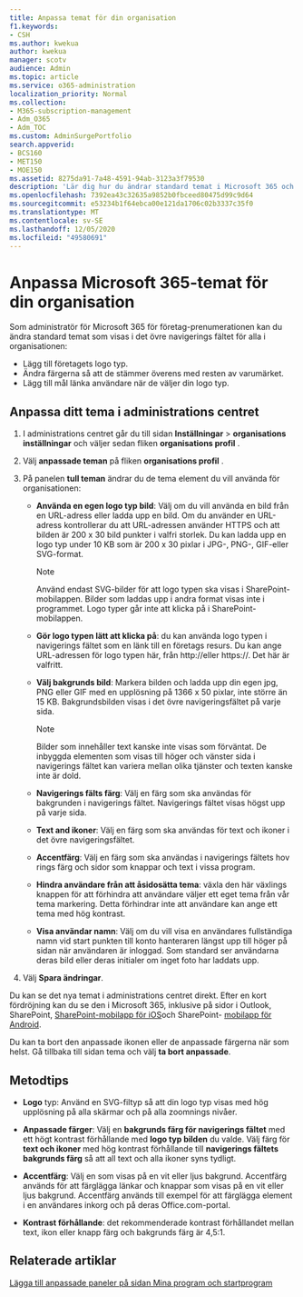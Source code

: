 ```yaml
---
title: Anpassa temat för din organisation
f1.keywords:
- CSH
ms.author: kwekua
author: kwekua
manager: scotv
audience: Admin
ms.topic: article
ms.service: o365-administration
localization_priority: Normal
ms.collection:
- M365-subscription-management
- Adm_O365
- Adm_TOC
ms.custom: AdminSurgePortfolio
search.appverid:
- BCS160
- MET150
- MOE150
ms.assetid: 8275da91-7a48-4591-94ab-3123a3f79530
description: 'Lär dig hur du ändrar standard temat i Microsoft 365 och anpassa det så att det stämmer överens med företagets logo typ eller färg. '
ms.openlocfilehash: 7392ea43c32635a9852b0fbceed80475d99c9d64
ms.sourcegitcommit: e53234b1f64ebca00e121da1706c02b3337c35f0
ms.translationtype: MT
ms.contentlocale: sv-SE
ms.lasthandoff: 12/05/2020
ms.locfileid: "49580691"
---
```

# <a name="customize-the-microsoft-365-theme-for-your-organization"></a>Anpassa Microsoft 365-temat för din organisation

Som administratör för Microsoft 365 för företag-prenumerationen kan du ändra standard temat som visas i det övre navigerings fältet för alla i organisationen:

- Lägg till företagets logo typ.
- Ändra färgerna så att de stämmer överens med resten av varumärket.
- Lägg till mål länka användare när de väljer din logo typ.
  
## <a name="customize-your-theme-in-the-admin-center"></a>Anpassa ditt tema i administrations centret

1. I administrations centret går du till sidan **Inställningar** \> **organisations inställningar** och väljer sedan fliken **organisations profil** .

2. Välj **anpassade teman** på fliken **organisations profil** .

3. På panelen **tull teman** ändrar du de tema element du vill använda för organisationen:

    - **Använda en egen logo typ bild**: Välj om du vill använda en bild från en URL-adress eller ladda upp en bild. Om du använder en URL-adress kontrollerar du att URL-adressen använder HTTPS och att bilden är 200 x 30 bild punkter i valfri storlek. Du kan ladda upp en logo typ under 10 KB som är 200 x 30 pixlar i JPG-, PNG-, GIF-eller SVG-format.

      > [!NOTE]
      > Använd endast SVG-bilder för att logo typen ska visas i SharePoint-mobilappen. Bilder som laddas upp i andra format visas inte i programmet. Logo typer går inte att klicka på i SharePoint-mobilappen.

    - **Gör logo typen lätt att klicka på**: du kan använda logo typen i navigerings fältet som en länk till en företags resurs. Du kan ange URL-adressen för logo typen här, från http://eller https://. Det här är valfritt.

    - **Välj bakgrunds bild**: Markera bilden och ladda upp din egen jpg, PNG eller GIF med en upplösning på 1366 x 50 pixlar, inte större än 15 KB. Bakgrundsbilden visas i det övre navigeringsfältet på varje sida.

      > [!NOTE]
      > Bilder som innehåller text kanske inte visas som förväntat. De inbyggda elementen som visas till höger och vänster sida i navigerings fältet kan variera mellan olika tjänster och texten kanske inte är dold.

    - **Navigerings fälts färg**: Välj en färg som ska användas för bakgrunden i navigerings fältet. Navigerings fältet visas högst upp på varje sida.

    - **Text and ikoner**: Välj en färg som ska användas för text och ikoner i det övre navigeringsfältet.

    - **Accentfärg**: Välj en färg som ska användas i navigerings fältets hov rings färg och sidor som knappar och text i vissa program.

    - **Hindra användare från att åsidosätta tema**: växla den här växlings knappen för att förhindra att användare väljer ett eget tema från vår tema markering. Detta förhindrar inte att användare kan ange ett tema med hög kontrast.

    - **Visa användar namn**: Välj om du vill visa en användares fullständiga namn vid start punkten till konto hanteraren längst upp till höger på sidan när användaren är inloggad. Som standard ser användarna deras bild eller deras initialer om inget foto har laddats upp.

4. Välj **Spara ändringar**.

Du kan se det nya temat i administrations centret direkt. Efter en kort fördröjning kan du se den i Microsoft 365, inklusive på sidor i Outlook, SharePoint, [SharePoint-mobilapp för iOS](https://support.microsoft.com/office/339402ce-16bb-4c97-9475-0c5375ccef7a)och SharePoint- [mobilapp för Android](https://support.microsoft.com/office/d875654b-fb0a-4dbe-a17a-a676cf936284).

Du kan ta bort den anpassade ikonen eller de anpassade färgerna när som helst. Gå tillbaka till sidan tema och välj **ta bort anpassade**.
  
## <a name="best-practices"></a>Metodtips

- **Logo** typ: Använd en SVG-filtyp så att din logo typ visas med hög upplösning på alla skärmar och på alla zoomnings nivåer.

- **Anpassade färger**: Välj en **bakgrunds färg för navigerings fältet** med ett högt kontrast förhållande med **logo typ bilden** du valde. Välj färg för **text och ikoner** med hög kontrast förhållande till **navigerings fältets bakgrunds färg** så att all text och alla ikoner syns tydligt.

- **Accentfärg**: Välj en som visas på en vit eller ljus bakgrund. Accentfärg används för att färglägga länkar och knappar som visas på en vit eller ljus bakgrund. Accentfärg används till exempel för att färglägga element i en användares inkorg och på deras Office.com-portal.
  
- **Kontrast förhållande**: det rekommenderade kontrast förhållandet mellan text, ikon eller knapp färg och bakgrunds färg är 4,5:1.
  
## <a name="related-articles"></a>Relaterade artiklar

[Lägga till anpassade paneler på sidan Mina program och startprogram](../manage/customize-the-app-launcher.md)